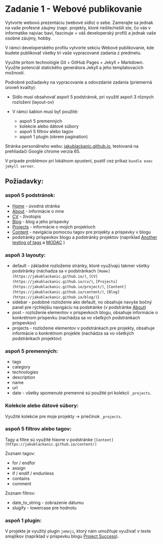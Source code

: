 # Zadanie 1 - Webové publikovanie

Vytvorte webovú prezentáciu (webové sídlo) o sebe. Zamerajte sa jednak na vaše profesné záujmy (napr. projekty, ktoré riešite/riešili ste, čo vás v informatike najviac baví, fascinuje = váš developerský profil) a jednak vaše osobné záujmy, hobby.

V rámci developerského profilu vytvorte sekciu Webové publikovanie, kde budete publikovať všetky tri vaše vypracované zadania z predmetu.

Využite pritom technológie Git + GitHub Pages + Jekyll + Markdown. Využite potenciál statického generátora Jekyll a jeho templatovacích možností.

Podrobné požiadavky na vypracovanie a odovzdanie zadania (priemerná úroveň kvality):

* Sídlo musí obsahovať aspoň 5 podstránok, pri využití aspoň 3 rôznych rozložení (layout-ov)

* V rámci šablon musí byť použité:

	* aspoň 5 premenných
	* kolekcie alebo dátové súbory
	* aspoň 5 filtrov alebo tagov
	* aspoň 1 plugin (okrem pagination)


Stránka personálneho webu: [jakublackanic.github.io](https://jakublackanic.github.io/), testovaná na prehliadači Google chrome verzia 65.

V prípade problémov pri lokálnom spustení, pustiť cez príkaz `bundle exec jekyll server`.

## Požiadavky:

### aspoň 5 podstránok:
* [Home](https://jakublackanic.github.io/) - úvodná stránka
* [About](https://jakublackanic.github.io/about/) - informácie o mne
* [CV](https://jakublackanic.github.io/cv/) - životopis
* [Blog](https://jakublackanic.github.io/blog/) - blog a jeho príspevky
* [Projects](https://jakublackanic.github.io/project/) - informácie o mojich projektoch
* [Content](https://jakublackanic.github.io/content/) - navigácia pomocou tagov pre projekty a príspevky v blogu 
* podstránky príspevkov blogu a podstránky projektov (napríklad [Another testing of tags](https://jakublackanic.github.io/blog/2016/05/24/another-testing-of-tags)  a [MODAC](https://jakublackanic.github.io/projects/modac/) )

### aspoň 3 layouty:
* default - základné rozloženie stránky, ktoré využívajú takmer všetky podstránky (náchadza sa v podstránkach `[Home](https://jakublackanic.github.io/)`, `[CV](https://jakublackanic.github.io/cv/)`, `[Projects](https://jakublackanic.github.io/project/)`, `[Content](https://jakublackanic.github.io/content/)`, `[Blog](https://jakublackanic.github.io/blog/)`)
* sidebar - podobné rozloženie ako default, no obsahuje navyše bočný panel pre rýchlejšiu navigáciu na podstránke (v podstránke [About](https://jakublackanic.github.io/about/))
* post - rozloženie elementov v príspevkoch blogu, obsahuje informácie o konkrétnom príspevku (nachádza sa vo všetkých podstránkach príspevkov)
* projects - rozloženie elementov v podstránkach pre projekty, obsahuje informácie o konkrétnom projekte (nachádza sa vo všetkých podstránkach projektov)

### aspoň 5 premenných:
* tags
* category
* technologies
* description
* name
* url
* date - všetky spomenuté premenné sú použité pri kolekcii `_projects`.

### Kolekcie alebo dátové súbory:
Využité kolekcie pre moje projekty -> priečinok `_projects`.

### aspoň 5 filtrov alebo tagov:
Tagy a filtre sú využité hlavne v podstránke `[Content](https://jakublackanic.github.io/content/)`

Zoznam tagov:
* for / endfor
* assign 
* if / endif / endunless
* contains
* comment

Zoznam filtrov:
* date_to_string - zobrazenie dátumu
* slugify - lowercase pre hodnotu

### aspoň 1 plugin:
V projekte je využitý plugin `jemoji`, ktorý nám umožňuje využívať v texte smajlíkov (napríklad v príspevku blogu [Project Success](https://jakublackanic.github.io/blog/2017/07/11/project-success)).
